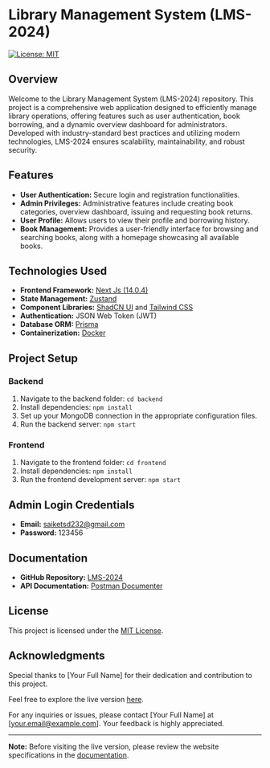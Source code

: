 # Library Management System (LMS-2024)

[![License: MIT](https://img.shields.io/badge/License-MIT-yellow.svg)](https://opensource.org/licenses/MIT)

## Overview

Welcome to the Library Management System (LMS-2024) repository. This project is a comprehensive web application designed to efficiently manage library operations, offering features such as user authentication, book borrowing, and a dynamic overview dashboard for administrators. Developed with industry-standard best practices and utilizing modern technologies, LMS-2024 ensures scalability, maintainability, and robust security.

## Features

- **User Authentication:** Secure login and registration functionalities.
- **Admin Privileges:** Administrative features include creating book categories, overview dashboard, issuing and requesting book returns.
- **User Profile:** Allows users to view their profile and borrowing history.
- **Book Management:** Provides a user-friendly interface for browsing and searching books, along with a homepage showcasing all available books.

## Technologies Used

- **Frontend Framework:** [Next Js (14.0.4)](https://nextjs.org/)
- **State Management:** [Zustand](https://zustand.surge.sh/)
- **Component Libraries:** [ShadCN UI](https://shadcn.com/) and [Tailwind CSS](https://tailwindcss.com/)
- **Authentication:** JSON Web Token (JWT)
- **Database ORM:** [Prisma](https://www.prisma.io/)
- **Containerization:** [Docker](https://www.docker.com/)

## Project Setup

### Backend

1. Navigate to the backend folder: `cd backend`
2. Install dependencies: `npm install`
3. Set up your MongoDB connection in the appropriate configuration files.
4. Run the backend server: `npm start`

### Frontend

1. Navigate to the frontend folder: `cd frontend`
2. Install dependencies: `npm install`
3. Run the frontend development server: `npm start`

## Admin Login Credentials

- **Email:** saiketsd232@gmail.com
- **Password:** 123456

## Documentation

- **GitHub Repository:** [LMS-2024](https://github.com/syket-das/lms-2024)
- **API Documentation:** [Postman Documenter](https://documenter.getpostman.com/view/16799930/2s9YkuXxNd)

## License

This project is licensed under the [MIT License](LICENSE).

## Acknowledgments

Special thanks to [Your Full Name] for their dedication and contribution to this project.

Feel free to explore the live version [here](http://98.70.38.17:3000).

For any inquiries or issues, please contact [Your Full Name] at [your.email@example.com]. Your feedback is highly appreciated.

---

**Note:** Before visiting the live version, please review the website specifications in the [documentation](https://documenter.getpostman.com/view/16799930/2s9YkuXxNd).
